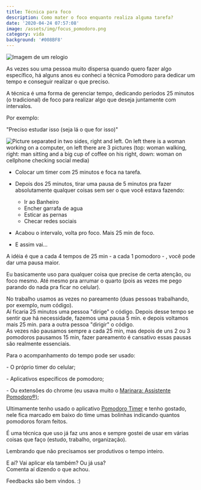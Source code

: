 ```yaml
---
title: Técnica para foco
description: Como mater o foco enquanto realiza alguma tarefa?
date: '2020-04-24 07:57:08'
image: /assets/img/focus_pomodoro.png
category: vida
background: '#008BF8'
---
```

![Imagem de um relogio](/assets/img/accurate-alarm-alarm-clock-analogue-359989.jpg)

As vezes sou uma pessoa muito dispersa quando quero fazer algo específico, há alguns anos eu conheci a técnica Pomodoro para dedicar um tempo e conseguir realizar o que preciso.

A técnica é uma forma de gerenciar tempo, dedicando períodos 25 minutos (o tradicional) de foco para realizar algo que deseja juntamente com intervalos.

Por exemplo:

"Preciso estudar isso (seja lá o que for isso)"

![Picture separated in two sides, right and left. On left there is a woman working on a computer, on left there are 3 pictures (top: woman walking, right: man sitting and a big cup of coffee on his right, down: woman on cellphone checking social media)](/assets/img/focus_pomodoro.png)

* Colocar um timer com 25 minutos e foca na tarefa.
* Depois dos 25 minutos, tirar uma pausa de 5 minutos pra fazer absolutamente qualquer coisas sem ser o que você estava fazendo:

  * Ir ao Banheiro
  * Encher garrafa de agua
  * Esticar as pernas
  * Checar redes sociais
* Acabou o intervalo, volta pro foco. Mais 25 min de foco.
* E assim vai...

A idéia é que a cada 4 tempos de 25 min - a cada 1 pomodoro - , você pode dar uma pausa maior.

Eu basicamente uso para qualquer coisa que precise de certa atenção, ou foco mesmo. Até mesmo pra arrumar o quarto (pois as vezes me pego parando do nada pra ficar no celular).

No trabalho usamos as vezes no pareamento (duas pessoas trabalhando, por exemplo, num código).\
Aí ficaria 25 minutos uma pessoa "dirige" o código. Depois desse tempo se sentir que há necessidade, fazemos uma pausa 5 min. e depois voltamos mais 25 min. para a outra pessoa "dirigir" o código. \
As vezes não pausamos sempre a cada 25 min, mas depois de uns 2 ou 3 pomodoros pausamos 15 min, fazer pareamento é cansativo essas pausas são realmente essenciais.

Para o acompanhamento do tempo pode ser usado:

\-  O próprio timer do celular;

\- Aplicativos específicos de pomodoro;

\- Ou extensões do chrome (eu usava muito o [Marinara: Assistente Pomodoro®](https://chrome.google.com/webstore/detail/marinara-pomodoro%C2%AE-assist/lojgmehidjdhhbmpjfamhpkpodfcodef)); 

Ultimamente tenho usado o aplicativo [](https://play.google.com/store/apps/details?id=com.pomodrone.app)[Pomodoro Timer](https://play.google.com/store/apps/details?id=com.pomodrone.app) e tenho gostado, nele fica marcado em baixo do time umas bolinhas indicando quantos pomodoros foram feitos.

É uma técnica que uso já faz uns anos e sempre gostei de usar em várias coisas que faço (estudo, trabalho, organização). 

Lembrando que não precisamos ser produtivos o tempo inteiro.

E aí? Vai aplicar ela também? Ou já usa?\
Comenta aí dizendo o que achou.

Feedbacks são bem vindos. :)
